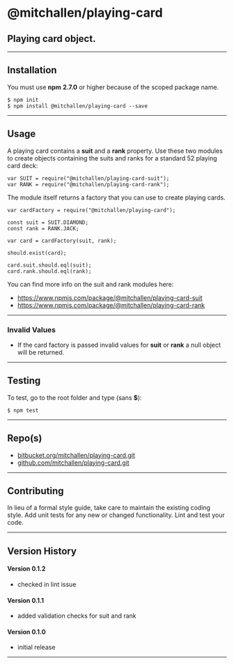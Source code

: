
@mitchallen/playing-card
==
Playing card object.
--
* * *
## Installation

You must use __npm__ __2.7.0__ or higher because of the scoped package name.

    $ npm init
    $ npm install @mitchallen/playing-card --save
     
* * *

## Usage

A playing card contains a __suit__ and a __rank__ property. Use these two modules to create objects containing the suits and ranks for a standard 52 playing card deck:

    var SUIT = require("@mitchallen/playing-card-suit");
    var RANK = require("@mitchallen/playing-card-rank");

The module itself returns a factory that you can use to create playing cards.

	var cardFactory = require("@mitchallen/playing-card");

    const suit = SUIT.DIAMOND;
    const rank = RANK.JACK;
    
    var card = cardFactory(suit, rank);
    
	should.exist(card);

	card.suit.should.eql(suit);
    card.rank.should.eql(rank);
    
You can find more info on the suit and rank modules here:

* https://www.npmjs.com/package/@mitchallen/playing-card-suit
* https://www.npmjs.com/package/@mitchallen/playing-card-rank

* * *

### Invalid Values

* If the card factory is passed invalid values for __suit__ or __rank__ a null object will be returned.

* * *

## Testing

To test, go to the root folder and type (sans __$__):

    $ npm test
   
* * *
 
## Repo(s)

* [bitbucket.org/mitchallen/playing-card.git](https://bitbucket.org/mitchallen/playing-card.git)
* [github.com/mitchallen/playing-card.git](https://github.com/mitchallen/playing-card.git)

* * *

## Contributing

In lieu of a formal style guide, take care to maintain the existing coding style.
Add unit tests for any new or changed functionality. Lint and test your code.

* * *

## Version History

#### Version 0.1.2 

* checked in lint issue

#### Version 0.1.1 

* added validation checks for suit and rank

#### Version 0.1.0 

* initial release

* * *
